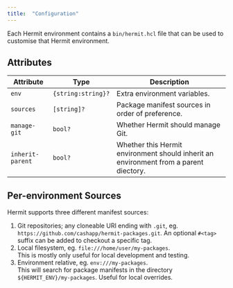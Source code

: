 ```yaml
---
title:  "Configuration"
---
```


Each Hermit environment contains a `bin/hermit.hcl` file that can be used to
customise that Hermit environment.

## Attributes

| Attribute | Type | Description                                                                           |
|-----------|------|---------------------------------------------------------------------------------------|
| `env` | `{string:string}?` | Extra environment variables.                                                          |
| `sources` | `[string]?` | Package manifest sources in order of preference.                                      |
| `manage-git` | `bool?` | Whether Hermit should manage Git.                                                     |
| `inherit-parent` | `bool?` | Whether this Hermit environment should inherit an environment from a parent diectory. | 

## Per-environment Sources

Hermit supports three different manifest sources:

1. Git repositories; any cloneable URI ending with `.git`, eg.<br/>`https://github.com/cashapp/hermit-packages.git`. An optional `#<tag>` suffix can be added to checkout a specific tag.
2. Local filesystem, eg. `file:///home/user/my-packages`.<br/>This is mostly only useful for local development and testing.
3. Environment relative, eg. `env:///my-packages`.<br/>This will search for package manifests in the directory `${HERMIT_ENV}/my-packages`. Useful for local overrides.

	